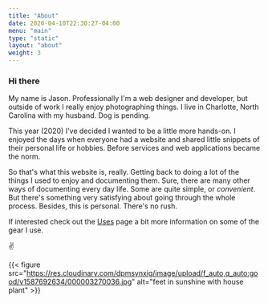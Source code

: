 ```yaml
---
title: "About"
date: 2020-04-10T22:30:27-04:00
menu: "main"
type: "static"
layout: "about"
weight: 3
---
```


### Hi there

My name is Jason. Professionally I'm a web designer and developer, but outside of work I really enjoy photographing things. I live in Charlotte, North Carolina with my husband. Dog is pending.

This year (2020) I've decided I wanted to be a little more hands-on. I enjoyed the days when everyone had a website and shared little snippets of their personal life or hobbies. Before services and web applications became the norm. 

So that's what this website is, really. Getting back to doing a lot of the things I used to enjoy and documenting them. Sure, there are many other ways of documenting every day life. Some are quite simple, or _convenient_. But there's something very satisfying about going through the whole process. Besides, this is personal. There's no rush.

If interested check out the [Uses](/uses) page a bit more information on some of the gear I use.

✌️

{{< figure src="https://res.cloudinary.com/dpmsynxig/image/upload/f_auto,q_auto:good/v1587692634/000003270036.jpg" alt="feet in sunshine with house plant" >}}
